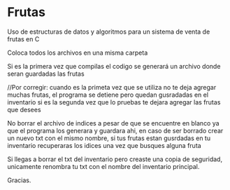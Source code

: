 # Frutas
Uso de estructuras de datos y algoritmos para un sistema de  venta de frutas en C

Coloca todos los archivos en una misma carpeta

Si es la primera vez que compilas el codigo se generará un archivo donde seran guardadas las frutas

//Por corregir: cuando es la primeta vez que se utiliza no te deja agregar muchas frutas, el programa se detiene pero quedan gusradadas en el inventario
si es la segunda vez que lo pruebas te dejara agregar las frutas que desees

No borrar el archivo de indices a pesar de que se encuentre en blanco ya que el programa los generara y guardara ahi, en caso de ser borrado crear un nuevo txt con el mismo nombre,
si tus frutas estan gusrdadas en tu inventario recuperaras los idices una vez que busques alguna fruta

Si llegas a borrar el txt del inventario pero creaste una copia de seguridad, unicamente renombra tu txt con el nombre del inventario principal.

Gracias.
